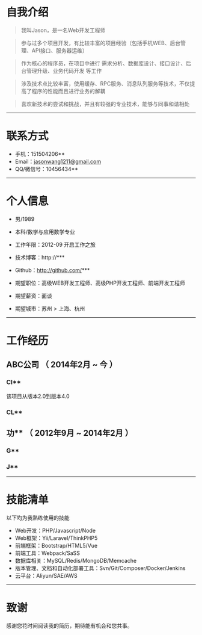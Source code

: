 # 自我介绍

> 我叫Jason，是一名Web开发工程师

> 参与过多个项目开发，有比较丰富的项目经验（包括手机WEB、后台管理、API接口、服务器运维）

> 作为核心的程序员，在项目中进行 需求分析、数据库设计、接口设计、后台管理升级、业务代码开发 等工作

> 涉及技术点比较丰富，使用缓存、RPC服务、消息队列服务等技术，不仅提高了程序的性能而且进行业务的解耦

> 喜欢新技术的尝试和挑战，并且有较强的专业技术，能够与同事和谐相处

---

# 联系方式

- 手机：151504206**
- Email：jasonwang1211@gmail.com
- QQ/微信号：10456434**

---

# 个人信息

 - 男/1989
 - 本科/数学与应用数学专业
 - 工作年限：2012-09 开启工作之旅
 - 技术博客：http://***
 - Github：http://github.com/***

 - 期望职位：高级WEB开发工程师、高级PHP开发工程师、前端开发工程师
 - 期望薪资：面谈
 - 期望城市：苏州 > 上海、杭州

---

# 工作经历
## ABC公司 （ 2014年2月 ~ 今 ）

### CI**

该项目从版本2.0到版本4.0

### CL**


## 功** （ 2012年9月 ~ 2014年2月 ）

### G**

### J**

---

# 技能清单

以下均为我熟练使用的技能

- Web开发：PHP/Javascript/Node
- Web框架：Yii/Laravel/ThinkPHP5
- 前端框架：Bootstrap/HTML5/Vue
- 前端工具：Webpack/SaSS
- 数据库相关：MySQL/Redis/MongoDB/Memcache
- 版本管理、文档和自动化部署工具：Svn/Git/Composer/Docker/Jenkins
- 云平台：Aliyun/SAE/AWS

---

# 致谢
感谢您花时间阅读我的简历，期待能有机会和您共事。
